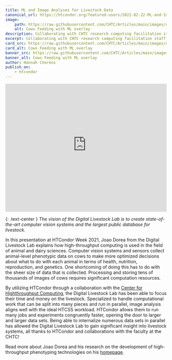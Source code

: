 ```yaml
---
title: ML and Image Analyses for Livestock Data
canonical_url: https://htcondor.org/featured-users/2022-02-22-ML-and-Image-Analyses-for-Livestock-Data.html
image:
    path: https://raw.githubusercontent.com/CHTC/Articles/main/images/cow-ml-image-cropped.jpg
    alt: Cows Feeding with ML overlay
description: Collaborating with CHTC research computing facilitation staff, UW-Madison researcher Gaylen Fronk is using HTC to improve cigarette cessation treatments by accounting for the complex differences among patients.
excerpt: Collaborating with CHTC research computing facilitation staff, UW-Madison researcher Gaylen Fronk is using HTC to improve cigarette cessation treatments by accounting for the complex differences among patients.
card_src: https://raw.githubusercontent.com/CHTC/Articles/main/images/cow-ml-image-cropped.jpg
card_alt: Cows Feeding with ML overlay
banner_src: https://raw.githubusercontent.com/CHTC/Articles/main/images/cow-ml-image-cropped-banner.jpg
banner_alt: Cows Feeding with ML overlay
author: Hannah Cherens
publish_on:
    - htcondor
--- 
```


<iframe class="pb-3" width="100%" height="400px" src="https://www.youtube-nocookie.com/embed/1VfK1lkcGbk" title="YouTube video player" frameborder="0" allow="accelerometer; autoplay; clipboard-write; encrypted-media; gyroscope; picture-in-picture" allowfullscreen></iframe>

{: .text-center }
_The vision of the Digital Livestock Lab is to create state-of-the-art
computer vision systems and the largest public database for livestock._

In this presentation at HTCondor Week 2021, Joao Dorea from the 
Digital Livestock Lab explains how
high-throughput computing is used in the field of animal and dairy 
sciences. Computer vision systems and sensors collect 
animal-level phenotypic data on cows to make more optimized decisions
about what to do with each animal in terms of health, nutrition, 
reproduction, and genetics. One shortcoming of doing this has to do
with the sheer size of data that is collected. Processing and 
storing tens of thousands of images of cows requires significant 
computation resources.

By utilizing HTCondor through a collaboration with the [Center for Highthroughput Computing](https://chtc.cs.wisc.edu/), the Digital 
Livestock Lab has been able to focus their time and money on the livestock. 
Specialized to handle computational work that can be split into many pieces
and run in parallel, image analysis aligns well with the ideal HTCSS workload.
HTCondor allows them to run many jobs 
and experiments congruently faster, opening the door to larger and larger data sets. 
Being able to internalize numerous data sets in parallel has allowed the Digital Livestock Lab 
to gain significant insight into livestock systems, all thanks to HTCondor 
and collaborations with the faculty at the CHTC!

Read more about Joao Dorea and his research on the development of high-throughput phenotyping technologies on his [homepage](https://andysci.wisc.edu/directory/joao-ricardo-reboucas-dorea/).